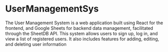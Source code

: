 # UserManagementSys
The User Management System is a web application built using React for the frontend, and Google Sheets for backend data management, facilitated through the SheetDB API. This system allows users to sign up, log in, and view a list of registered users. It also includes features for adding, editing, and deleting user information
